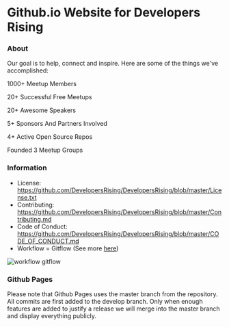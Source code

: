 # Github.io Website for Developers Rising

### About

Our goal is to help, connect and inspire. Here are some of the things we've accomplished:

1000+ Meetup Members

20+ Successful Free Meetups

20+ Awesome Speakers

5+ Sponsors And Partners Involved

4+ Active Open Source Repos

Founded 3 Meetup Groups



### Information

- License: https://github.com/DevelopersRising/DevelopersRising/blob/master/License.txt
- Contributing: https://github.com/DevelopersRising/DevelopersRising/blob/master/Contributing.md
- Code of Conduct: https://github.com/DevelopersRising/DevelopersRising/blob/master/CODE_OF_CONDUCT.md
- Workflow = Gitflow (See more [here](https://datasift.github.io/gitflow/IntroducingGitFlow.html))

![workflow gitflow](https://datasift.github.io/gitflow/GitFlowHotfixBranch.png)

### Github Pages

Please note that Github Pages uses the master branch from the repository. All commits are first added to the develop branch. Only when enough features are added to justify a release we will merge into the master branch and display everything publicly. 

